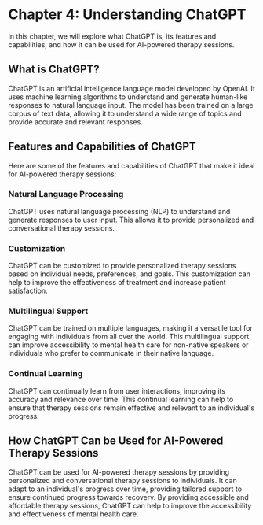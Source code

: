 Chapter 4: Understanding ChatGPT
================================

In this chapter, we will explore what ChatGPT is, its features and capabilities, and how it can be used for AI-powered therapy sessions.

What is ChatGPT?
----------------

ChatGPT is an artificial intelligence language model developed by OpenAI. It uses machine learning algorithms to understand and generate human-like responses to natural language input. The model has been trained on a large corpus of text data, allowing it to understand a wide range of topics and provide accurate and relevant responses.

Features and Capabilities of ChatGPT
------------------------------------

Here are some of the features and capabilities of ChatGPT that make it ideal for AI-powered therapy sessions:

### Natural Language Processing

ChatGPT uses natural language processing (NLP) to understand and generate responses to user input. This allows it to provide personalized and conversational therapy sessions.

### Customization

ChatGPT can be customized to provide personalized therapy sessions based on individual needs, preferences, and goals. This customization can help to improve the effectiveness of treatment and increase patient satisfaction.

### Multilingual Support

ChatGPT can be trained on multiple languages, making it a versatile tool for engaging with individuals from all over the world. This multilingual support can improve accessibility to mental health care for non-native speakers or individuals who prefer to communicate in their native language.

### Continual Learning

ChatGPT can continually learn from user interactions, improving its accuracy and relevance over time. This continual learning can help to ensure that therapy sessions remain effective and relevant to an individual's progress.

How ChatGPT Can be Used for AI-Powered Therapy Sessions
-------------------------------------------------------

ChatGPT can be used for AI-powered therapy sessions by providing personalized and conversational therapy sessions to individuals. It can adapt to an individual's progress over time, providing tailored support to ensure continued progress towards recovery. By providing accessible and affordable therapy sessions, ChatGPT can help to improve the accessibility and effectiveness of mental health care.

